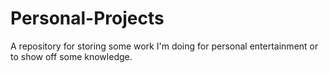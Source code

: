 # Personal-Projects
A repository for storing some work I'm doing for personal entertainment or to show off some knowledge.
